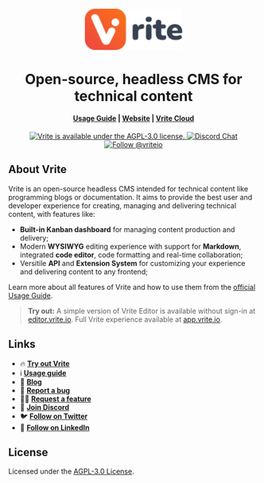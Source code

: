 <p align="center">
    <a href="https://vrite.io">
        <picture>
            <source media="(prefers-color-scheme: dark)" srcset=".github/assets/dark/logo.svg">
            <img src=".github/assets/light/logo.svg" width="196" alt="Logo"/>
        </picture>
    </a>
    <h1 align="center">Open-source, headless CMS for technical content</h1>
</p>
<h4 align="center">
  <a href="https://docs.vrite.io">Usage Guide</a> |
  <a href="https://vrite.io">Website</a> |
  <a href="https://app.vrite.io">Vrite Cloud</a>
</h4>
<p align="center">
  <a href="https://github.com/vriteio/vrite/blob/main/LICENSE">
    <img src="https://img.shields.io/github/license/vriteio/vrite" alt="Vrite is available under the AGPL-3.0 license." />
  </a>
  <a href="https://discord.gg/yYqDWyKnqE">
    <img src="https://img.shields.io/badge/chat-on%20discord-7289DA.svg" alt="Discord Chat" />
  </a>
  <a href="https://twitter.com/intent/follow?screen_name=vriteio">
    <img src="https://img.shields.io/twitter/follow/vriteio.svg?label=Follow%20@vriteio" alt="Follow @vriteio" />
  </a>
</p>

## About Vrite

Vrite is an open-source headless CMS intended for technical content like programming blogs or documentation. It aims to provide the best user and developer experience for creating, managing and delivering technical content, with features like:

- **Built-in Kanban dashboard** for managing content production and delivery;
- Modern **WYSIWYG** editing experience with support for **Markdown**, integrated **code editor**, code formatting and real-time collaboration;
- Versitile **API** and **Extension System** for customizing your experience and delivering content to any frontend;

Learn more about all features of Vrite and how to use them from the [official Usage Guide](https://docs.vrite.io).

> **Try out:** A simple version of Vrite Editor is available without sign-in at [editor.vrite.io](https://editor.vrite.io). Full Vrite experience available at [app.vrite.io](https://app.vrite.io).

## Links

- 🔥 [**Try out Vrite**](https://app.vrite.io)
- ℹ️ [**Usage guide**](https://docs.vrite.io)
- 🚀 [**Blog**](https://vrite.io/blog)
- 📝 [**Report a bug**](https://github.com/vriteio/vrite/issues)
- 🙋‍♀️ [**Request a feature**](https://github.com/vriteio/vrite/discussions)
- 💬 [**Join Discord**](https://discord.gg/yYqDWyKnqE)
- 🐦 [**Follow on Twitter**](https://twitter.com/vriteio)
- 💼 [**Follow on LinkedIn**](https://www.linkedin.com/company/vriteio)

## License

Licensed under the [AGPL-3.0 License](https://github.com/vriteio/vrite/blob/main/LICENSE).
